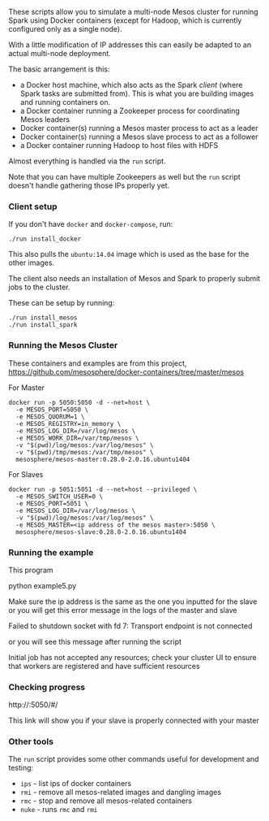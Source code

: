 These scripts allow you to simulate a multi-node Mesos cluster for running Spark using Docker containers (except for Hadoop, which is currently configured only as a single node).

With a little modification of IP addresses this can easily be adapted to an actual multi-node deployment.

The basic arrangement is this:

- a Docker host machine, which also acts as the Spark _client_ (where Spark tasks are submitted from). This is what you are building images and running containers on.
- a Docker container running a Zookeeper process for coordinating Mesos leaders
- Docker container(s) running a Mesos master process to act as a leader
- Docker container(s) running a Mesos slave process to act as a follower
- a Docker container running Hadoop to host files with HDFS

Almost everything is handled via the `run` script.

Note that you can have multiple Zookeepers as well but the `run` script doesn't handle gathering those IPs properly yet.

### Client setup

If you don't have `docker` and `docker-compose`, run:

    ./run install_docker

This also pulls the `ubuntu:14.04` image which is used as the base for the other images.

The client also needs an installation of Mesos and Spark to properly submit jobs to the cluster.

These can be setup by running:

    ./run install_mesos
    ./run install_spark


### Running the Mesos Cluster

These containers and examples are from this project, https://github.com/mesosphere/docker-containers/tree/master/mesos

For Master

```
docker run -p 5050:5050 -d --net=host \
  -e MESOS_PORT=5050 \
  -e MESOS_QUORUM=1 \
  -e MESOS_REGISTRY=in_memory \
  -e MESOS_LOG_DIR=/var/log/mesos \
  -e MESOS_WORK_DIR=/var/tmp/mesos \
  -v "$(pwd)/log/mesos:/var/log/mesos" \
  -v "$(pwd)/tmp/mesos:/var/tmp/mesos" \
  mesosphere/mesos-master:0.28.0-2.0.16.ubuntu1404
```

For Slaves

```
docker run -p 5051:5051 -d --net=host --privileged \
  -e MESOS_SWITCH_USER=0 \
  -e MESOS_PORT=5051 \
  -e MESOS_LOG_DIR=/var/log/mesos \
  -v "$(pwd)/log/mesos:/var/log/mesos" \
  -e MESOS_MASTER=<ip address of the mesos master>:5050 \
  mesosphere/mesos-slave:0.28.0-2.0.16.ubuntu1404
```

### Running the example

This program 

python example5.py <ip address of the mesos master>


Make sure the ip address is the same as the one you inputted for the slave or you will get this error message in the logs of the master and slave

Failed to shutdown socket with fd 7: Transport endpoint is not connected

or you will see this message after running the script

Initial job has not accepted any resources; check your cluster UI to ensure that workers are registered and have sufficient resources

### Checking progress 

http://<public ip address for mesos master>:5050/#/

This link will show you if your slave is properly connected with your master

### Other tools

The `run` script provides some other commands useful for development and testing:

- `ips` - list ips of docker containers
- `rmi` - remove all mesos-related images and dangling images
- `rmc` - stop and remove all mesos-related containers
- `nuke` - runs `rmc` and `rmi`
